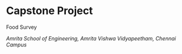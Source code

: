 <h1>Capstone Project</h1>
<p>Food Survey</p>
<i>Amrita School of Engineering, Amrita Vishwa Vidyapeetham, Chennai Campus</i>
